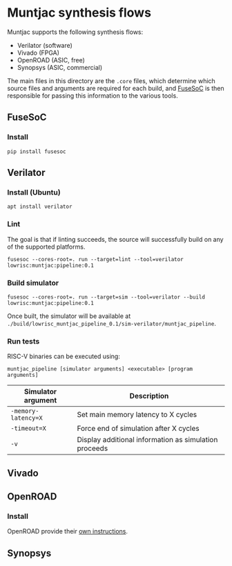 # Muntjac synthesis flows

Muntjac supports the following synthesis flows:

 * Verilator (software)
 * Vivado (FPGA)
 * OpenROAD (ASIC, free)
 * Synopsys (ASIC, commercial)

The main files in this directory are the `.core` files, which determine which source files and arguments are required for each build, and [FuseSoC](https://github.com/olofk/fusesoc) is then responsible for passing this information to the various tools.

## FuseSoC

### Install
```
pip install fusesoc
```

## Verilator

### Install (Ubuntu)
```
apt install verilator
```

### Lint
The goal is that if linting succeeds, the source will successfully build on any of the supported platforms.

```
fusesoc --cores-root=. run --target=lint --tool=verilator lowrisc:muntjac:pipeline:0.1
```

### Build simulator
```
fusesoc --cores-root=. run --target=sim --tool=verilator --build lowrisc:muntjac:pipeline:0.1
```

Once built, the simulator will be available at `./build/lowrisc_muntjac_pipeline_0.1/sim-verilator/muntjac_pipeline`.

### Run tests
RISC-V binaries can be executed using:

```
muntjac_pipeline [simulator arguments] <executable> [program arguments]
```

| Simulator argument | Description |
| --- | --- |
| `-memory-latency=X` | Set main memory latency to X cycles |
| `-timeout=X` | Force end of simulation after X cycles |
| `-v` | Display additional information as simulation proceeds |

## Vivado

## OpenROAD

### Install
OpenROAD provide their [own instructions](https://github.com/The-OpenROAD-Project/OpenROAD-flow/blob/master/README.md#installation).

## Synopsys
